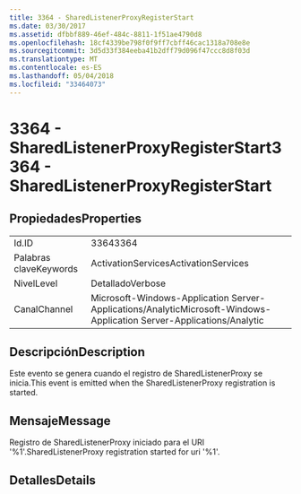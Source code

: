 ```yaml
---
title: 3364 - SharedListenerProxyRegisterStart
ms.date: 03/30/2017
ms.assetid: dfbbf889-46ef-484c-8811-1f51ae4790d8
ms.openlocfilehash: 18cf4339be798f0f9ff7cbff46cac1318a708e8e
ms.sourcegitcommit: 3d5d33f384eeba41b2dff79d096f47ccc8d8f03d
ms.translationtype: MT
ms.contentlocale: es-ES
ms.lasthandoff: 05/04/2018
ms.locfileid: "33464073"
---
```

# <a name="3364---sharedlistenerproxyregisterstart"></a><span data-ttu-id="166fb-102">3364 - SharedListenerProxyRegisterStart</span><span class="sxs-lookup"><span data-stu-id="166fb-102">3364 - SharedListenerProxyRegisterStart</span></span>
## <a name="properties"></a><span data-ttu-id="166fb-103">Propiedades</span><span class="sxs-lookup"><span data-stu-id="166fb-103">Properties</span></span>  
  
|||  
|-|-|  
|<span data-ttu-id="166fb-104">Id.</span><span class="sxs-lookup"><span data-stu-id="166fb-104">ID</span></span>|<span data-ttu-id="166fb-105">3364</span><span class="sxs-lookup"><span data-stu-id="166fb-105">3364</span></span>|  
|<span data-ttu-id="166fb-106">Palabras clave</span><span class="sxs-lookup"><span data-stu-id="166fb-106">Keywords</span></span>|<span data-ttu-id="166fb-107">ActivationServices</span><span class="sxs-lookup"><span data-stu-id="166fb-107">ActivationServices</span></span>|  
|<span data-ttu-id="166fb-108">Nivel</span><span class="sxs-lookup"><span data-stu-id="166fb-108">Level</span></span>|<span data-ttu-id="166fb-109">Detallado</span><span class="sxs-lookup"><span data-stu-id="166fb-109">Verbose</span></span>|  
|<span data-ttu-id="166fb-110">Canal</span><span class="sxs-lookup"><span data-stu-id="166fb-110">Channel</span></span>|<span data-ttu-id="166fb-111">Microsoft-Windows-Application Server-Applications/Analytic</span><span class="sxs-lookup"><span data-stu-id="166fb-111">Microsoft-Windows-Application Server-Applications/Analytic</span></span>|  
  
## <a name="description"></a><span data-ttu-id="166fb-112">Descripción</span><span class="sxs-lookup"><span data-stu-id="166fb-112">Description</span></span>  
 <span data-ttu-id="166fb-113">Este evento se genera cuando el registro de SharedListenerProxy se inicia.</span><span class="sxs-lookup"><span data-stu-id="166fb-113">This event is emitted when the SharedListenerProxy registration is started.</span></span>  
  
## <a name="message"></a><span data-ttu-id="166fb-114">Mensaje</span><span class="sxs-lookup"><span data-stu-id="166fb-114">Message</span></span>  
 <span data-ttu-id="166fb-115">Registro de SharedListenerProxy iniciado para el URI '%1'.</span><span class="sxs-lookup"><span data-stu-id="166fb-115">SharedListenerProxy registration started for uri '%1'.</span></span>  
  
## <a name="details"></a><span data-ttu-id="166fb-116">Detalles</span><span class="sxs-lookup"><span data-stu-id="166fb-116">Details</span></span>
